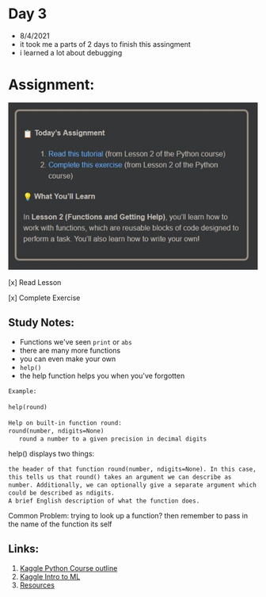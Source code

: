 # Day 3
* 8/4/2021
* it took me a parts of 2 days to finish this assingment
* i learned a lot about debugging 


# Assignment:

![Day3](https://github.com/EO4wellness/T-I-L/blob/main/AI-ML-NLP/Kaggle/Images/Day3-assignment.jpg)

[x] Read Lesson

[x] Complete Exercise 



## Study Notes:
* Functions we've seen ```print``` or ```abs```
* there are many more functions 
* you can even make your own 
* ```help()```
* the help function helps you when you've forgotten 
```
Example: 

help(round)

Help on built-in function round: 
round(number, ndigits=None) 
   round a number to a given precision in decimal digits
```



help() displays two things:

    the header of that function round(number, ndigits=None). In this case, this tells us that round() takes an argument we can describe as number. Additionally, we can optionally give a separate argument which could be described as ndigits.
    A brief English description of what the function does.

Common Problem: 
trying to look up a function? then remember to pass in the name of the function its self 




## Links:
1. [Kaggle Python Course outline](https://www.kaggle.com/learn/python)
2. [Kaggle Intro to ML](https://www.kaggle.com/learn/python)
3. [Resources](https://github.com/EO4wellness/T-I-L/blob/main/AI-ML-NLP/Kaggle/shared-resources.md)
